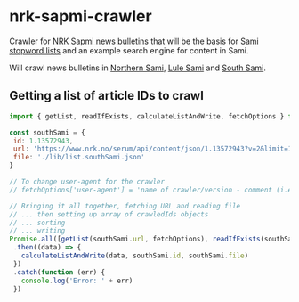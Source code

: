 # nrk-sapmi-crawler
Crawler for [NRK Sapmi news bulletins](https://www.nrk.no/sapmi/samegillii/) that will be the basis for [Sami stopword lists](https://github.com/eklem/stopword-sami) and an example search engine for content in Sami.

Will crawl news bulletins in [Northern Sami](https://www.nrk.no/sapmi/o__asat---davvisamegillii-1.13572949), [Lule Sami](https://www.nrk.no/sapmi/adasa---julevsabmaj-1.13572946) and [South Sami](https://www.nrk.no/sapmi/saernie---aarjelsaemien-1.13572943).

## Getting a list of article IDs to crawl
 ```javaScript
 import { getList, readIfExists, calculateListAndWrite, fetchOptions } from '../index.js'

const southSami = {
  id: 1.13572943,
  url: 'https://www.nrk.no/serum/api/content/json/1.13572943?v=2&limit=1000&context=items',
  file: './lib/list.southSami.json'
}

// To change user-agent for the crawler
// fetchOptions['user-agent'] = 'name of crawler/version - comment (i.e. contact-info)'

// Bringing it all together, fetching URL and reading file
// ... then setting up array of crawledIds objects
// ... sorting
// ... writing
Promise.all([getList(southSami.url, fetchOptions), readIfExists(southSami.file).catch(e => e)])
  .then((data) => {
    calculateListAndWrite(data, southSami.id, southSami.file)
  })
  .catch(function (err) {
    console.log('Error: ' + err)
  })
 ```